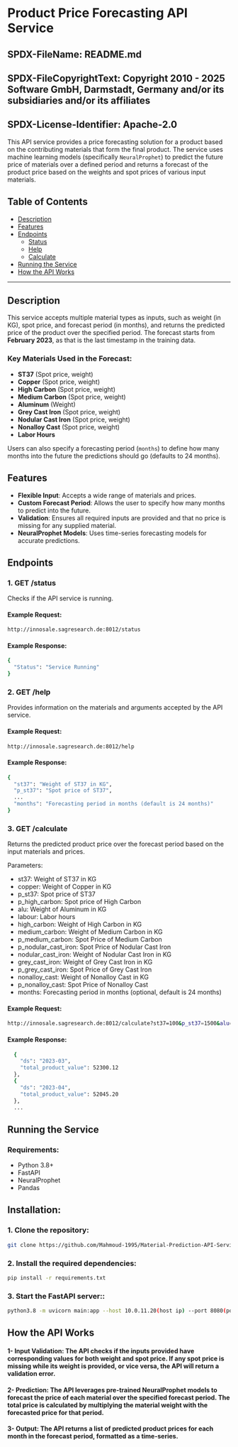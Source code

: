# Product Price Forecasting API Service

## SPDX-FileName: README.md
## SPDX-FileCopyrightText: Copyright 2010 - 2025 Software GmbH, Darmstadt, Germany and/or its subsidiaries and/or its affiliates
## SPDX-License-Identifier: Apache-2.0

This API service provides a price forecasting solution for a product based on the contributing materials that form the final product. The service uses machine learning models (specifically `NeuralProphet`) to predict the future price of materials over a defined period and returns a forecast of the product price based on the weights and spot prices of various input materials.

## Table of Contents

- [Description](#description)
- [Features](#features)
- [Endpoints](#endpoints)
  - [Status](#get-status)
  - [Help](#get-help)
  - [Calculate](#get-calculate)
- [Running the Service](#running-the-service)
- [How the API Works](#how-the-api-works)

---

## Description

This service accepts multiple material types as inputs, such as weight (in KG), spot price, and forecast period (in months), and returns the predicted price of the product over the specified period. The forecast starts from **February 2023**, as that is the last timestamp in the training data.

### Key Materials Used in the Forecast:

- **ST37** (Spot price, weight)
- **Copper** (Spot price, weight)
- **High Carbon** (Spot price, weight)
- **Medium Carbon** (Spot price, weight)
- **Aluminum** (Weight)
- **Grey Cast Iron** (Spot price, weight)
- **Nodular Cast Iron** (Spot price, weight)
- **Nonalloy Cast** (Spot price, weight)
- **Labor Hours**

Users can also specify a forecasting period (`months`) to define how many months into the future the predictions should go (defaults to 24 months).

## Features

- **Flexible Input**: Accepts a wide range of materials and prices.
- **Custom Forecast Period**: Allows the user to specify how many months to predict into the future.
- **Validation**: Ensures all required inputs are provided and that no price is missing for any supplied material.
- **NeuralProphet Models**: Uses time-series forecasting models for accurate predictions.
  
## Endpoints

### 1. **GET /status**
Checks if the API service is running.

#### Example Request:

```bash
http://innosale.sagresearch.de:8012/status
```

#### Example Response:
```bash
{
  "Status": "Service Running"
}
```

### 2. **GET /help**
Provides information on the materials and arguments accepted by the API service.

#### Example Request:
```bash
http://innosale.sagresearch.de:8012/help
```
#### Example Response:
```bash
{
  "st37": "Weight of ST37 in KG",
  "p_st37": "Spot price of ST37",
  ...
  "months": "Forecasting period in months (default is 24 months)"
}
```
### 3. **GET /calculate**
Returns the predicted product price over the forecast period based on the input materials and prices.

Parameters:
- st37: Weight of ST37 in KG
- copper: Weight of Copper in KG
- p_st37: Spot price of ST37
- p_high_carbon: Spot price of High Carbon
- alu: Weight of Aluminum in KG
- labour: Labor hours
- high_carbon: Weight of High Carbon in KG
- medium_carbon: Weight of Medium Carbon in KG
- p_medium_carbon: Spot Price of Medium Carbon
- p_nodular_cast_iron: Spot Price of Nodular Cast Iron
- nodular_cast_iron: Weight of Nodular Cast Iron in KG
- grey_cast_iron: Weight of Grey Cast Iron in KG
- p_grey_cast_iron: Spot Price of Grey Cast Iron
- nonalloy_cast: Weight of Nonalloy Cast in KG
- p_nonalloy_cast: Spot Price of Nonalloy Cast
- months: Forecasting period in months (optional, default is 24 months)

#### Example Request:
```bash
http://innosale.sagresearch.de:8012/calculate?st37=100&p_st37=1500&alu=50&labour=10&months=12

```
#### Example Response:

```bash
  {
    "ds": "2023-03",
    "total_product_value": 52300.12
  },
  {
    "ds": "2023-04",
    "total_product_value": 52045.20
  },
  ...
```

## Running the Service
### Requirements:
- Python 3.8+
- FastAPI
- NeuralProphet
- Pandas
  
## Installation:
### 1. Clone the repository:
```bash
git clone https://github.com/Mahmoud-1995/Material-Prediction-API-Service.git
```
### 2. Install the required dependencies:
```bash
pip install -r requirements.txt
```
### 3. Start the FastAPI server::
```bash
python3.8 -m uvicorn main:app --host 10.0.11.20(host ip) --port 8080(port number)
```
## How the API Works
#### 1- Input Validation: The API checks if the inputs provided have corresponding values for both weight and spot price. If any spot price is missing while its weight is provided, or vice versa, the API will return a validation error.

#### 2- Prediction: The API leverages pre-trained NeuralProphet models to forecast the price of each material over the specified forecast period. The total price is calculated by multiplying the material weight with the forecasted price for that period.

#### 3- Output: The API returns a list of predicted product prices for each month in the forecast period, formatted as a time-series.

















